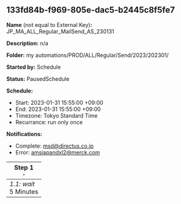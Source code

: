 ## 133fd84b-f969-805e-dac5-b2445c8f5fe7

**Name** (not equal to External Key)**:** JP_MA_ALL_Regular_MailSend_AS_230131

**Description:** n/a

**Folder:** my automations/PROD/ALL/Regular/Send/2023/202301/

**Started by:** Schedule

**Status:** PausedSchedule

**Schedule:**

* Start: 2023-01-31 15:55:00 +09:00
* End: 2023-01-31 15:55:00 +09:00
* Timezone: Tokyo Standard Time
* Recurrance: run only once

**Notifications:**

* Complete: msd@directus.co.jp
* Error: amsjapandxl2@merck.com

| Step 1<br>_<small>-</small>_ |
| --- |
| _1.1: wait_<br>5 Minutes |
